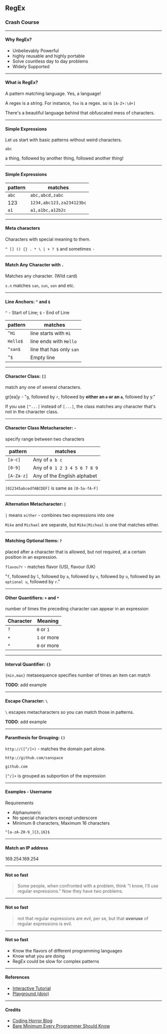 ## RegEx
### Crash Course

---

#### Why RegEx?

  - Unbelievably Powerful
  - highly reusable and highly portable
  - Solve countless day to day problems
  - Widely Supported

---

#### What is RegEx?

A pattern matching language. Yes, a language!

A regex is a string. For instance, `foo` is a regex. so is `[A-Z+:\d+]`

There's a beautiful language behind that obfuscated mess of characters.

---

#### Simple Expressions

Let us start with basic patterns without weird characters.

`abc`

a thing, followed by another thing, followed another thing!

---

#### Simple Expressions

| pattern | matches |
| --- | --- |
| `abc` | `abc,abcd,zabc` |
| 123 |   `1234,abc123,za234123bc` |
| `a1` | `a1,a1bc,a12b2c` |

---

#### Meta characters

Characters with special meaning to them.

`^ [] () {} . * \ | + ? $` and sometimes `-`

---

#### Match Any Character with `.`

Matches any character. (Wild card)

`s.n` matches `san`, `sun`, `son` and etc.

---

#### Line Anchors: `^` and `$`

`^` - Start of Line; `$` - End of Line

| pattern | matches |
| --- | --- |
| `^Hi` | line starts with `Hi` |
| `Hello$` | line ends with `Hello` |
| `^san$` | line that has only `san` |
| `^$` | Empty line |

---

#### Character Class: `[]`

match any one of several characters.

gr[ea]y - "`g`, followed by `r`, followed by **either an `e` or an `a`**, followed by y."

If you use `[^...]` instead of `[...]`, the class matches any character that's not in the character class.

---

#### Character Class Metacharacter: `-`

specify range between two characters

| pattern | matches |
| --- | --- |
| `[a-c]` | Any of `a b c` |
| `[0-9]` | Any of `0 1 2 3 4 5 6 7 8 9` |
| `[A-Za-z]` | Any of the English alphabet |

`[012345abcedfABCDEF]` is same as `[0-5a-fA-F]`

---

#### Alternation Metacharacter: `|`

`|` means `either` - combines two expressions into one

`Mike` and `Michael` are separate, but `Mike|Micheal` is one that matches either.

---

#### Matching Optional Items: `?`

placed after a character that is allowed, but not required, at a certain position in an expression.

`flavou?r` - matches flavor (US), flavour (UK)

"`f`, followed by `l`, followed by `a`, followed by `v`, followed by `o`, followed by an `optional u`, followed by `r`."

---

#### Other Quantifiers: `+` and `*`

number of times the preceding character can appear in an expression

| Character | Meaning |
| --- | --- |
| `?` | `0` or `1` |
| `+` | `1` or more |
| `*` | `0` or more |

---

#### Interval Quantifier: `{}`

`{min,max}` metasequence specifies number of times an item can match

**TODO**: add example

---

#### Escape Character: `\`

`\` escapes metacharacters so you can match those in patterns.

**TODO**: add example

---

#### Paranthesis for Grouping: `()`

`http://([^/]+)` - matches the domain part alone.

`http://github.com/sanspace`

`github.com`

`[^/]+` is grouped as subportion of the expression

---

#### Examples - Username

Requirements
  - Alphanumeric
  - No special characters except underscore
  - Minimum 8 characters, Maximum 16 characters

`^[a-zA-Z0-9_]{3,16}$` <!-- .element: class="fragment" -->

---

#### Match an IP address

169.254.169.254

---

#### Not so fast

> Some people, when confronted with a problem, think "I know, I'll use regular expressions." Now they have two problems.

---

#### Not so fast

> not that regular expressions are evil, per se, but that __overuse__ of regular expressions is evil.

---

#### Not so fast

  - Know the flavors of different programming languages
  - Know what you are doing
  - RegEx could be slow for complex patterns

---

#### References

- [Interactive Tutorial](http://regexone.com/)
- [Playground (dojo)](https://regex101.com/)

---

#### Credits

- [Coding Horror Blog](https://blog.codinghorror.com/regular-expressions-now-you-have-two-problems/)
- [Bare Minimum Every Programmer Should Know](http://web.archive.org/web/20090226052234/http://immike.net/blog/2007/04/06/the-absolute-bare-minimum-every-programmer-should-know-about-regular-expressions/)
